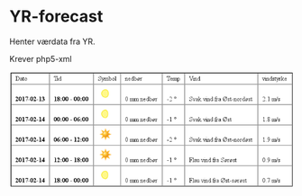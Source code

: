 # YR-forecast
Henter værdata fra YR.

Krever php5-xml


<p align="center">
<img src="https://raw.githubusercontent.com/caninja/YR-forecast/master/scrot.png"/>
</p>
